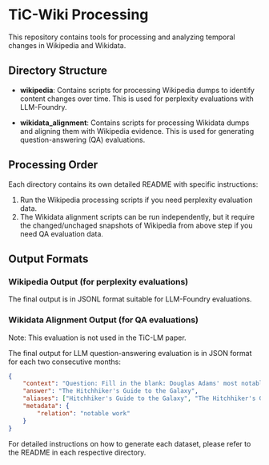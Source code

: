 # TiC-Wiki Processing

This repository contains tools for processing and analyzing temporal changes in Wikipedia and Wikidata.

## Directory Structure

- **wikipedia**: Contains scripts for processing Wikipedia dumps to identify content changes over time. This is used for perplexity evaluations with LLM-Foundry.
  
- **wikidata_alignment**: Contains scripts for processing Wikidata dumps and aligning them with Wikipedia evidence. This is used for generating question-answering (QA) evaluations.

## Processing Order

Each directory contains its own detailed README with specific instructions:

1. Run the Wikipedia processing scripts if you need perplexity evaluation data.
2. The Wikidata alignment scripts can be run independently, but it require the changed/unchaged snapshots of Wikipedia from above step if you need QA evaluation data.

## Output Formats

### Wikipedia Output (for perplexity evaluations)

The final output is in JSONL format suitable for LLM-Foundry evaluations.


### Wikidata Alignment Output (for QA evaluations)

Note: This evaluation is not used in the TiC-LM paper.

The final output for LLM question-answering evaluation is in JSON format for each two consecutive months:

```json
{
    "context": "Question: Fill in the blank: Douglas Adams' most notable work is _______. Answer:",
    "answer": "The Hitchhiker's Guide to the Galaxy",
    "aliases": ["Hitchhiker's Guide to the Galaxy", "The Hitchhiker's Guide", "HHGTTG"],
    "metadata": {
        "relation": "notable work"
    }
}
```

For detailed instructions on how to generate each dataset, please refer to the README in each respective directory.
